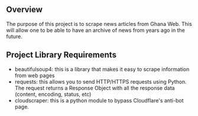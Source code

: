 ## Overview
The purpose of this project is to scrape news articles from Ghana Web. This will allow one to be able to have an archive of news from years ago in the future.

## Project Library Requirements
- beautifulsoup4: this is a library that makes it easy to scrape information from web pages
- requests: this allows you to send HTTP/HTTPS requests using Python. The request returns a Response Object with all the response data (content, encoding, status, etc)
- cloudscraper: this is a python module to bypass Cloudflare's anti-bot page.